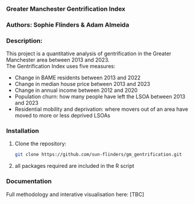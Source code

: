 
### Greater Manchester Gentrification Index

### Authors: Sophie Flinders & Adam Almeida

### Description: 
This project is a quantitative analysis of gentrification in the Greater Manchester area between 2013 and 2023.  
The Gentrification Index uses five measures: 
 - Change in BAME residents between 2013 and 2022
 - Change in median house price between 2013 and 2023
 - Change in annual income between 2012 and 2020
 - Population churn: how many people have left the LSOA between 2013 and 2023
 - Residential mobility and deprivation: where movers out of an area have moved to more or less deprived LSOAs

### Installation
1. Clone the repository:
   ```sh
   git clone https://github.com/sun-flinders/gm_gentrification.git
2. all packages required are included in the R script  

### Documentation
Full methodology and interative visualisation here: [TBC]
